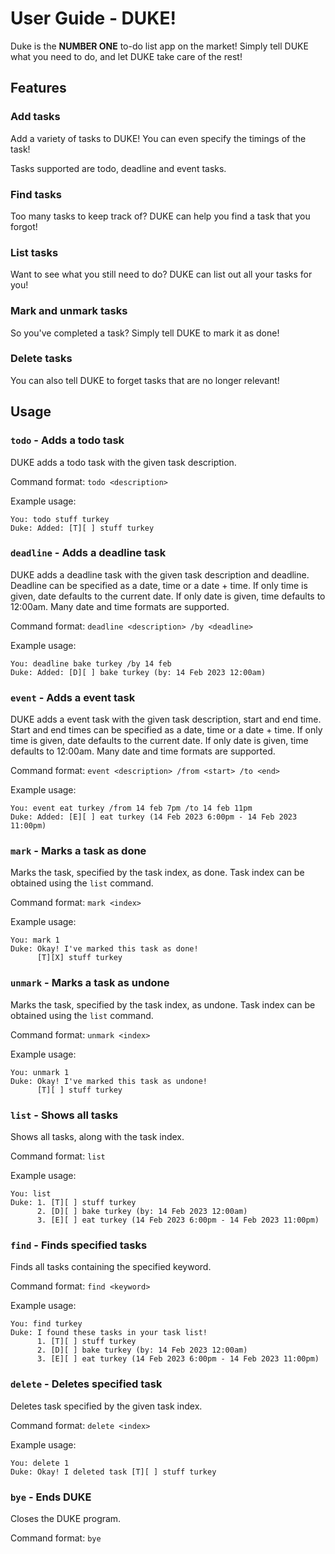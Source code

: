 # User Guide - DUKE!
Duke is the **NUMBER ONE** to-do list app on the market!
Simply tell DUKE what you need to do, and let DUKE take care of the rest!

## Features 

### Add tasks
Add a variety of tasks to DUKE! You can even specify the timings of the task!

Tasks supported are todo, deadline and event tasks.

### Find tasks
Too many tasks to keep track of? DUKE can help you find a task that you forgot!

### List tasks
Want to see what you still need to do? DUKE can list out all your tasks for you!

### Mark and unmark tasks
So you've completed a task? Simply tell DUKE to mark it as done!

### Delete tasks
You can also tell DUKE to forget tasks that are no longer relevant!


## Usage

### `todo` - Adds a todo task
DUKE adds a todo task with the given task description.

Command format: `todo <description>`

Example usage: 
```
You: todo stuff turkey
Duke: Added: [T][ ] stuff turkey
```

### `deadline` - Adds a deadline task
DUKE adds a deadline task with the given task description and deadline.
Deadline can be specified as a date, time or a date + time.
If only time is given, date defaults to the current date.
If only date is given, time defaults to 12:00am.
Many date and time formats are supported.

Command format: `deadline <description> /by <deadline>`

Example usage:
```
You: deadline bake turkey /by 14 feb
Duke: Added: [D][ ] bake turkey (by: 14 Feb 2023 12:00am)
```

### `event` - Adds a event task
DUKE adds a event task with the given task description, start and end time.
Start and end times can be specified as a date, time or a date + time.
If only time is given, date defaults to the current date.
If only date is given, time defaults to 12:00am.
Many date and time formats are supported.

Command format: `event <description> /from <start> /to <end>`

Example usage:
```
You: event eat turkey /from 14 feb 7pm /to 14 feb 11pm
Duke: Added: [E][ ] eat turkey (14 Feb 2023 6:00pm - 14 Feb 2023 11:00pm)
```

### `mark` - Marks a task as done

Marks the task, specified by the task index, as done.
Task index can be obtained using the `list` command.

Command format: `mark <index>`

Example usage:
```
You: mark 1
Duke: Okay! I've marked this task as done!
      [T][X] stuff turkey
```

### `unmark` - Marks a task as undone

Marks the task, specified by the task index, as undone.
Task index can be obtained using the `list` command.

Command format: `unmark <index>`

Example usage:
```
You: unmark 1
Duke: Okay! I've marked this task as undone!
      [T][ ] stuff turkey
```

### `list` - Shows all tasks

Shows all tasks, along with the task index.

Command format: `list`

Example usage:
```
You: list
Duke: 1. [T][ ] stuff turkey
      2. [D][ ] bake turkey (by: 14 Feb 2023 12:00am)
      3. [E][ ] eat turkey (14 Feb 2023 6:00pm - 14 Feb 2023 11:00pm)
```

### `find` - Finds specified tasks

Finds all tasks containing the specified keyword.

Command format: `find <keyword>`

Example usage:
```
You: find turkey
Duke: I found these tasks in your task list!
      1. [T][ ] stuff turkey
      2. [D][ ] bake turkey (by: 14 Feb 2023 12:00am)
      3. [E][ ] eat turkey (14 Feb 2023 6:00pm - 14 Feb 2023 11:00pm)
```

### `delete` - Deletes specified task

Deletes task specified by the given task index.

Command format: `delete <index>`

Example usage:
```
You: delete 1
Duke: Okay! I deleted task [T][ ] stuff turkey
```

### `bye` - Ends DUKE

Closes the DUKE program.

Command format: `bye`


